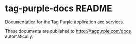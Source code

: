 # tag-purple-docs README

Documentation for the Tag Purple application and services.

These documents are published to https://tagpurple.com/docs automatically.
<!--stackedit_data:
eyJoaXN0b3J5IjpbNjc1MTU1MjIwLDEwMDc1MzMxNDBdfQ==
-->